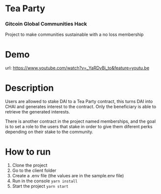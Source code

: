 # Tea Party
### Gitcoin Global Communities Hack
Project to make communities sustainable with a no loss membership

# Demo

url: https://www.youtube.com/watch?v=_YaRDvBi_to&feature=youtu.be

# Description

Users are allowed to stake DAI to a Tea Party contract, this turns DAI into CHAI and generates interest to the contract. Only the beneficiary is able to retrieve the generated interests.

There is another contract in the project named memberships, and the goal is to set a role to the users that stake in order to give them diferent perks depending on their stake to the community.

# How to run

1. Clone the project
2. Go to the client folder
3. Create a .env file (the values are in the sample.env file)
4. Run in the console `yarn install` 
5. Start the project `yarn start`
